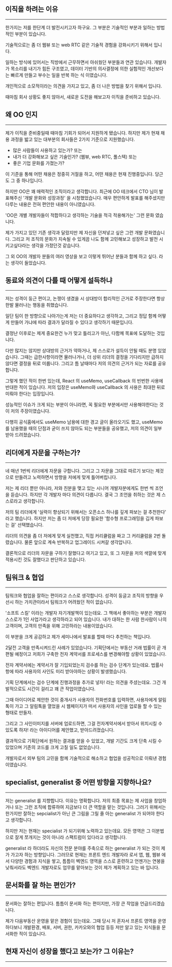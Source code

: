 

## 이직을 하려는 이유
----
한가지는 저를 한단계 더 발전시키고자 하구요. 그 부분은 기술적인 부분과 일하는 방법적인 부분이 있습니다.

기술적으로는 좀 더 웹뷰 또는 web RTC 같은 기술적 경험을 강화시키기 위해서 입니다.

일하는 방식에 있어서는 직방에서 근무하면서 아쉬웠던 부분들과 연관 있습니다. 
개발자가 목소리를 내기가 힘든 구조였고, 데이터 기반의 의사결정에 의한 실험적인 개선보다는 빠르게 만들고 부수는 일을 반복 하는 식 이였습니다.

개인적으로 소모적이라는 의견을 가지고 있고, 좀 더 나은 방법을 찾기 위해서 입니다.

때마침 회사 상황도 좋지 않아서, 새로운 도전을 해보고자 이직을 준비하고 있습니다. 


## 왜 OO 인지
----
제가 이직을 준비중일때 때마침 기회가 되어서 지원하게 됐습니다. 하지만 제가 현재 채용 과정을 밟고 있는 대부분의 회사들은 2가지 기준으로 지원했습니다.

- 많은 사람들이 사용하고 있는가?
또는
- 내가 더 강화해보고 싶은 기술인가? (웹뷰, web RTC, 풀스텍)
또는
- 좋은 기업 문화를 가졌는가?

이 기준을 통해 어떤 채용은 정중히 거절을 하고, 어떤 채용은 현재 진행중입니다. 당근도 그 중 하나입니다.

하지만 OO은 꽤 매력적인 조직이라고 생각합니다.
최근에 OO 테크에서 CTO 님이 발표해주신 '개발 문화와 성장과정' 을 시청했었습니다. 매우 편안하게 발표를 해주셨지만 다루는 내용은 전혀 편안한 내용이 아니였습니다. 

'OO은 개별 개발자들이 적합하다고 생각하는 기술을 적극 적용해가는' 그런 문화 였습니다.

제가 가지고 있던 기존 생각과 달랐지만 제 자신을 던져넣고 싶은 그런 개발 문화였습니다. 그리고 저 조직의 문화가 지속될 수 있게끔 나도 함께 고민해보고 성장하고 발전 시키고싶다라는 생각을 가졌던것 같습니다.

그 외 OO의 개발자 분들의 여러 영상을 보고 이렇게 뛰어난 분들과 함께 하고 싶다. 라는 생각이 들었습니다.




## 동료와 의견이 다를 때 어떻게 설득하냐
----
저는 성격이 둥근 편이고, 논쟁이 생겼을 시 상대방이 합리적인 근거로 주장한다면 항상 한발 물러나는 행동을 취했습니다.

일단 팀이 한 방향으로 나아가는게 저는 더 중요하다고 생각하고,
그리고 정답 함께 어떻게 만들어 가냐에 따라 결과가 달라질 수 있다고 생각하기 때문입니다.

결정난 이후로는 제게 중요한건 누가 맞고 틀리고가 아닌, 다함께 목표에 도달하는 것입니다.

다만 많지는 않지만 상대방의 근거가 약하거나, 제 스스로가 설득이 안될 때도 분명 있었습니다. 그때는 급한사항이라면 물러나거나, 더 상위 리더의 결정을 기다리지만 급하지 않다면 결정을 뒤로 미룹니다. 그리고 틈 날때마다 저의 의견의 근거가 되는 자료를 공유합니다.

그렇게 했던 적이 한번 있는데, React 의 useMemo, useCallback 의 빈번한 사용에 반대한 적이 있습니다. 저의 입장은 useMemo와 useCallback 의 사용은 최대한 뒤로 미뤄야 한다는 입장입니다.

성능적인 이슈가 크게 되는 부분이 아니라면, 꼭 필요한 부분에서만 사용해야한다는 것이 저의 주장이였습니다.

다행히 공식홈에서도 useMemo 남용에 대한 경고 글이 올라오기도 했고, useMemo를 남용했을 때의 단점과 굳이 쓰지 않아도 되는 부분들을 공유했고, 저의 의견이 일부 받아 드려졌습니다.




## 리더에게 자문을 구하는가?
----
네 매년 1번씩 리더에게 자문을 구합니다. 그리고 그 자문을 그대로 따르기 보다는 제것으로 만들려고 노력하면서 방향을 저에게 맞게 틀어버립니다.

저는 제 리더 뿐만 아니라, 저와 친분을 맺고 있는 시니어 개발자분에게도 한번 씩 조언을 듣습니다. 하지만 각 개발자 마다 의견이 다릅니다. 결국 그 조언을 취하는 것은 제 스스로라고 생각합니다.

저의 팀 리더에게 '실력이 향상되기 위해서는 오픈소스 하나를 깊게 파보는 걸 추천한다' 라고 했습니다. 하지만 저는 좀 더 저에게 당장 필요한 '함수형 프로그래밍을 깁게 파보는 걸' 선택했습니다.

리더의 의견을 좀 더 저에게 맞게 실천했고, 직접 커리큘럼을 짜고 그 커리큘럼을 2번 돌렸습니다. 물론 앞으로 계속 반복하고 업그레이드 시켜갈 생각압니다.

결론적으로 리더의 자문을 구하기 잘했다고 여기고 있고, 또 그 자문을 저의 색깔에 맞게 적용시킨 것도 잘했다고 판단하고 있습니다.




## 팀워크 & 협업
-----
팀워크와 협업을 잘하는 편이라고 스스로 생각합니다. 성격이 둥글고 조직의 방향을 우선시 하는 가치관이라서 팀워크가 어려웠던 적이 없습니다.

'소프트 스킬' 이라는 개발자 자기개발책이 있는데요. 그 책에서 좋아하는 부분은 개발자 스스로가 1인 사업가라고 생각하라고 되어 있습니다. 내가 대하는 한 사람 한사람이 나의 고객이며, 고객의 만족을 위해 고민하라는 내용이었습니다.

이 부분을 크게 공감하고 제가 세미나에서 발표를 할때 마다 추천하는 책입니다.

2달전 고객을 만족시켜드린 사례가 있었습니다. 기획단에서는 부동산 거래 법률이 곧 개편될 예정이고 저희가 구축한 전자 계약서를 프로세스를 변경해야할 상황이 있었습니다.

전자 계약서에는 계약서가 잘 기입되었는지 검수를 하는 검수 단계가 있는데요. 법률사항에 따라 사용자의 사인도 미리 받아야하는 상황이 발생했습니다.

기획 단계에서는 검수 단계에 진행과정을 추가로 넣자! 라는 의견을 주셨는데요. 그건 개발적으로도 시간이 걸리고 꽤 큰 작업이였습니다.

그때 아이디어로 제안한 것이 중개사가 사용자의 전화번호를 입력하면, 사용자에게 알림톡이 가고 그 알림톡을 열었을 시 웹페이지가 떠서 사용자의 사인을 업로들 할 수 있는 형태로 만들자.

그리고 그 사인이미지를 서버에 업로드하면, 그걸 전자계약서에서 받아서 위치시킬 수 있도록 하자! 라는 아이디어를 제안했고, 받아드려졌습니다.

결과적으로 기획단에서 원하는 결과를 얻을 수 있었고, 개발 기간도 크게 단축 시킬 수 있었으며 기존의 코드를 크게 고칠 일도 없었습니다.

개발자로서 외부 팀의 고민을 함께 기술적으로 해소하고 협업을 성공적으로 이뤄낸 경험 이였습니다.



## specialist, generalist 중 어떤 방향을 지향하나요?
----
저는 generalist 를 지향합니다. 이유는 명확합니다. 저의 최종 목표는 제 사업을 창업하거나 또는 그런 조직에 합류하여 지금보다 더 큰 역할을 맡는 것입니다. 그러기 위해서는 한가지만 잘하는 sepcialist가 아닌 큰 그림을 그릴 줄 아는 generalist 가 되어야 한다고 생각합니다.

하지만 저는 현재는 specialist 가 되기위해 노력하고 있는데요. 모든 영역은 그 이분법으로 잘게 쪼개지는 것이 아니라 스팩트럼이 있다라고 생각합니다.

generalist 라 하더라도 자신의 전문 분야를 주축으로 하는 generalist 가 되는 것이 제가 가고자 하는 방향입니다. 그러므로 현재는 프론트 엔드 개발자라 로서 앱, 웹, 웹뷰 에서 다양한 경험과 지식을 쌓고, 틈틈이 벡엔드 영역을 스스로 훈련하고 언젠가는 연봉을 낮춰서라도 벡엔드 개발자로도 업무를 맡아보는 것이 제가 계획하고 있는 바 입니다.



## 문서화를 잘 하는 편인가?
----
문서화는 잘하는 편입니다. 틈틈이 문서화 하는 편이지만, 가장 큰 작업을 언급드리겠습니다.

제가 다음부동산 운영을  맡은 경험이 있는데요. 그때 당시 저 혼자서 프론트 영역을 운영하다보니 개발환경, 배포, 서버, 권한, 카카오와의 협업 등등 저만 알고 있는 지식들을 문서화한 적이 있습니다.






## 현재 자신이 성장을 했다고 보는가? 그 이유는?
----
